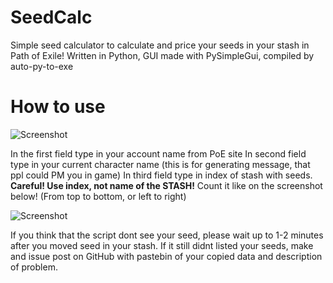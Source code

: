 # SeedCalc
Simple seed calculator to calculate and price your seeds in your stash in Path of Exile!
Written in Python, GUI made with PySimpleGui, compiled by auto-py-to-exe

# How to use
![Screenshot](https://i.imgur.com/Z3JURAD.png)


In the first field type in your account name from PoE site
In second field type in your current character name (this is for generating message, that ppl could PM you in game)
In third field type in index of stash with seeds. **Careful! Use index, not name of the STASH!** Count it like on the screenshot below! (From top to bottom, or left to right)

![Screenshot](https://i.imgur.com/PreIV74.png)


If you think that the script dont see your seed, please wait up to 1-2 minutes after you moved seed in your stash. If it still didnt listed your seeds, make and issue post on GitHub with pastebin of your copied data and description of problem.
